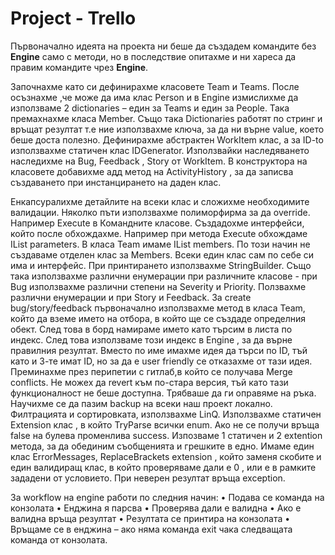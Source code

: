 # Project - Trello

Първоначално идеята на проекта ни беше да създадем командите без **Engine** само с методи, 
но в последствие опитахме и ни хареса да правим командите чрез **Engine**. 

Започнахме като си дефинирахме класовете Team и Teams. 
После осъзнахме ,че може да има клас Person  и в Engine измислихме да използваме 2 dictionaries – един за Teams и един за People. 
Така премахнахме класа Member. Също така Dictionaries работят по стринг и връщат резултат т.е ние използвахме ключа, 
за да ни върне value, което беше доста полезно. Дефинирахме абстрактен WorkItem клас,
a за ID-to използвахме статичен клас IDGenerator.  Използвайки наследяването наследихме на Bug, Feedback , Story от WorkItem. 
В конструктора на класовете добавихме адд метод на ActivityHistory , за да записва създаването при инстанцирането на даден клас.

Енкапсуралихме детайлите на всеки клас и сложихме необходимите валидации. 
Няколко пъти използвахме полиморфирма за да override. Например Execute в Командните класове. 
Създадохме интерфейси, който после обхождахме. Например при метода Execute обхождаме IList <string> parameters.
В класа Team имаме IList <Person> members. По този начин не създаваме отделен клас за Members. 
Всеки един клас сам по себе си има и интерфейс.
При принтирането използвахме StringBuilder.
Също така използвахме различни енумерации при различните класове  - при Bug използвахме различни степени на Severity и Priority.
Ползвахме различни енумерации и при  Story и Feedback. За create bug/story/feedback първоначално използвахме метод в класа Team, 
който да вземе името на отбора, в който ще се създаде определния обект. След това в борд намираме името  като търсим в листа по индекс.
След това използваме този индекс в Engine , за да върне правилния резултат. 
Вместо по име имахме идея да търси по ID, тъй като и 3-те имат ID, но за да е user friendly се отказахме от тази идея. 
Преминахме през  перипетии с гитлаб,в който се получава Merge conflicts.
Не можех да revert към по-стара версия, тъй като тази функционалност не беше доступна. 
Трябваше да ги оправяме на ръка. Научихме се да пазим backup на всеки наш проект локално.
Филтрацията и сортировката, използвахме LinQ.  Използвахме статичен Extension клас , в който TryParse всички enum.
Ако не се получи връща false на булева променлива success.
Изпозваме 1 статичен и 2 extention метода, за да обединим съобщенията и грешките в едно. 
Имаме един клас ErrorMessages, ReplaceBrackets extension , който заменя скобите и един валидиращ клас, в който проверяваме дали е 0 , или е в рамките зададени от условието. При неверен резултат връща exception.

За workflow на engine работи по следния начин: 
•	Подава се команда на конзолата
•	Енджина я парсва
•	Проверява дали е валидна
•	Ако е валидна връща резултат
•	Резултата се принтира на конзолата
•	Връщаме се в енджина – ако няма команда еxit чака следващата команда от конзолата.

